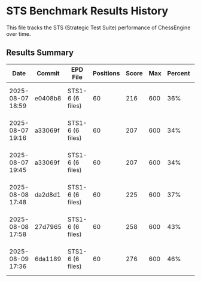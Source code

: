 # STS Benchmark Results History

This file tracks the STS (Strategic Test Suite) performance of ChessEngine over time.

## Results Summary

| Date | Commit | EPD File | Positions | Score | Max | Percent | STS Rating | Correct | Depth | Timeout | Avg Time | Total Time | NPS | Avg Depth | Notes |
|------|--------|----------|-----------|-------|-----|---------|------------|---------|-------|---------|----------|------------|-----|-----------|-------|
| 2025-08-07 18:59 | e0408b8 | STS1-6 (6 files) | 60 | 216 | 600 | 36% | 2028 | 15 | 999 | 5s | 5s | 300s | 76.9K | 4.7 | depth=999, timeout=5s, 10 per file, 6 files |
| 2025-08-07 19:16 | a33069f | STS1-6 (6 files) | 60 | 207 | 600 | 34% | 2027 | 14 | 999 | 5s | 5s | 300s | 86.0K | 4.8 | depth=999, timeout=5s, 10 per file, 6 files |
| 2025-08-07 19:45 | a33069f | STS1-6 (6 files) | 60 | 207 | 600 | 34% | 2027 | 14 | 999 | 5s | 5s | 300s | 65.3K | 4.7 | depth=999, timeout=5s, 10 per file, 6 files |
| 2025-08-08 17:48 | da2d8d1 | STS1-6 (6 files) | 60 | 225 | 600 | 37% | 2029 | 16 | 999 | 5s | 5s | 300s | 103.4K | 5.0 | depth=999, timeout=5s, 10 per file, 6 files |
| 2025-08-08 17:58 | 27d7965 | STS1-6 (6 files) | 60 | 258 | 600 | 43% | 2034 | 19 | 999 | 5s | 5s | 301s | 136.7K | 4.9 | depth=999, timeout=5s, 10 per file, 6 files |
| 2025-08-09 17:36 | 6da1189 | STS1-6 (6 files) | 60 | 276 | 600 | 46% | 2036 | 21 | 999 | 5s | 5s | 301s | 194.2K | 5.2 | depth=999, timeout=5s, 10 per file, 6 files |
